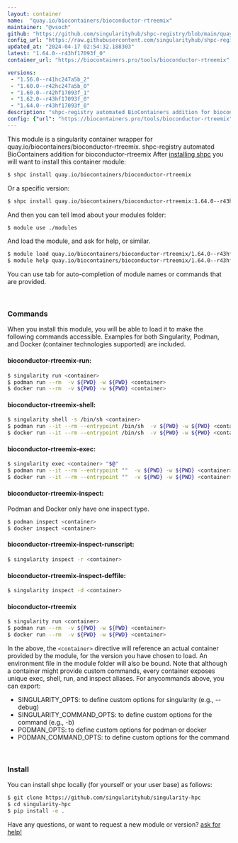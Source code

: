 ```yaml
---
layout: container
name:  "quay.io/biocontainers/bioconductor-rtreemix"
maintainer: "@vsoch"
github: "https://github.com/singularityhub/shpc-registry/blob/main/quay.io/biocontainers/bioconductor-rtreemix/container.yaml"
config_url: "https://raw.githubusercontent.com/singularityhub/shpc-registry/main/quay.io/biocontainers/bioconductor-rtreemix/container.yaml"
updated_at: "2024-04-17 02:54:32.188303"
latest: "1.64.0--r43hf17093f_0"
container_url: "https://biocontainers.pro/tools/bioconductor-rtreemix"

versions:
 - "1.56.0--r41hc247a5b_2"
 - "1.60.0--r42hc247a5b_0"
 - "1.60.0--r42hf17093f_1"
 - "1.62.0--r43hf17093f_0"
 - "1.64.0--r43hf17093f_0"
description: "shpc-registry automated BioContainers addition for bioconductor-rtreemix"
config: {"url": "https://biocontainers.pro/tools/bioconductor-rtreemix", "maintainer": "@vsoch", "description": "shpc-registry automated BioContainers addition for bioconductor-rtreemix", "latest": {"1.64.0--r43hf17093f_0": "sha256:90b76442197205d31e5171757b716aebcc7b45b6d510eb1a9356119ee00b94b6"}, "tags": {"1.56.0--r41hc247a5b_2": "sha256:41f000b32e82c69425a948f7908085a3284845003363abbd10892cb5deed3c14", "1.60.0--r42hc247a5b_0": "sha256:ad5089f311eff740cee255604227bcdee5bf4e85aa1f81fec8969d991f772ecc", "1.60.0--r42hf17093f_1": "sha256:e104985392c30a90540a3d38b834c5b14a3281cf86f42f794c95e7d29c0973c7", "1.62.0--r43hf17093f_0": "sha256:853c9add0203959ad238bb1857096109d03d02faf697c375ad001dcd2ee20a5c", "1.64.0--r43hf17093f_0": "sha256:90b76442197205d31e5171757b716aebcc7b45b6d510eb1a9356119ee00b94b6"}, "docker": "quay.io/biocontainers/bioconductor-rtreemix"}
---
```


This module is a singularity container wrapper for quay.io/biocontainers/bioconductor-rtreemix.
shpc-registry automated BioContainers addition for bioconductor-rtreemix
After [installing shpc](#install) you will want to install this container module:


```bash
$ shpc install quay.io/biocontainers/bioconductor-rtreemix
```

Or a specific version:

```bash
$ shpc install quay.io/biocontainers/bioconductor-rtreemix:1.64.0--r43hf17093f_0
```

And then you can tell lmod about your modules folder:

```bash
$ module use ./modules
```

And load the module, and ask for help, or similar.

```bash
$ module load quay.io/biocontainers/bioconductor-rtreemix/1.64.0--r43hf17093f_0
$ module help quay.io/biocontainers/bioconductor-rtreemix/1.64.0--r43hf17093f_0
```

You can use tab for auto-completion of module names or commands that are provided.

<br>

### Commands

When you install this module, you will be able to load it to make the following commands accessible.
Examples for both Singularity, Podman, and Docker (container technologies supported) are included.

#### bioconductor-rtreemix-run:

```bash
$ singularity run <container>
$ podman run --rm  -v ${PWD} -w ${PWD} <container>
$ docker run --rm  -v ${PWD} -w ${PWD} <container>
```

#### bioconductor-rtreemix-shell:

```bash
$ singularity shell -s /bin/sh <container>
$ podman run --it --rm --entrypoint /bin/sh  -v ${PWD} -w ${PWD} <container>
$ docker run --it --rm --entrypoint /bin/sh  -v ${PWD} -w ${PWD} <container>
```

#### bioconductor-rtreemix-exec:

```bash
$ singularity exec <container> "$@"
$ podman run --it --rm --entrypoint ""  -v ${PWD} -w ${PWD} <container> "$@"
$ docker run --it --rm --entrypoint ""  -v ${PWD} -w ${PWD} <container> "$@"
```

#### bioconductor-rtreemix-inspect:

Podman and Docker only have one inspect type.

```bash
$ podman inspect <container>
$ docker inspect <container>
```

#### bioconductor-rtreemix-inspect-runscript:

```bash
$ singularity inspect -r <container>
```

#### bioconductor-rtreemix-inspect-deffile:

```bash
$ singularity inspect -d <container>
```



#### bioconductor-rtreemix

```bash
$ singularity run <container>
$ podman run --rm  -v ${PWD} -w ${PWD} <container>
$ docker run --rm  -v ${PWD} -w ${PWD} <container>
```


In the above, the `<container>` directive will reference an actual container provided
by the module, for the version you have chosen to load. An environment file in the
module folder will also be bound. Note that although a container
might provide custom commands, every container exposes unique exec, shell, run, and
inspect aliases. For anycommands above, you can export:

 - SINGULARITY_OPTS: to define custom options for singularity (e.g., --debug)
 - SINGULARITY_COMMAND_OPTS: to define custom options for the command (e.g., -b)
 - PODMAN_OPTS: to define custom options for podman or docker
 - PODMAN_COMMAND_OPTS: to define custom options for the command

<br>

### Install

You can install shpc locally (for yourself or your user base) as follows:

```bash
$ git clone https://github.com/singularityhub/singularity-hpc
$ cd singularity-hpc
$ pip install -e .
```

Have any questions, or want to request a new module or version? [ask for help!](https://github.com/singularityhub/singularity-hpc/issues)